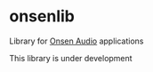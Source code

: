 # onsenlib

Library for [Onsen Audio](https://onsenaudio.com/) applications

This library is under development

